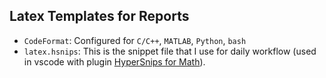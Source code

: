 ## Latex Templates for Reports

* `CodeFormat`: Configured for `C/C++`, `MATLAB`, `Python`, `bash`
* `latex.hsnips`: This is the snippet file that I use for daily workflow (used in vscode with plugin [HyperSnips for Math](https://github.com/OrangeX4/hsnips)).